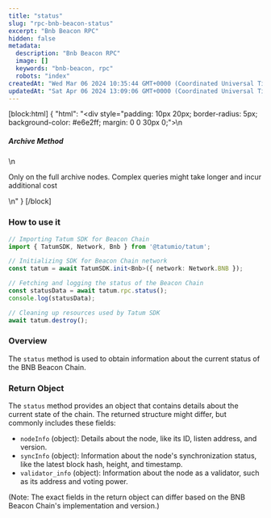 ```yaml
---
title: "status"
slug: "rpc-bnb-beacon-status"
excerpt: "Bnb Beacon RPC"
hidden: false
metadata: 
  description: "Bnb Beacon RPC"
  image: []
  keywords: "bnb-beacon, rpc"
  robots: "index"
createdAt: "Wed Mar 06 2024 10:35:44 GMT+0000 (Coordinated Universal Time)"
updatedAt: "Sat Apr 06 2024 13:09:06 GMT+0000 (Coordinated Universal Time)"
---
```

[block:html]
{
  "html": "<div style=\"padding: 10px 20px; border-radius: 5px; background-color: #e6e2ff; margin: 0 0 30px 0;\">\n  <h5>Archive Method</h5>\n  <p>Only on the full archive nodes. Complex queries might take longer and incur additional cost</p>\n</div>"
}
[/block]


### How to use it

```typescript
// Importing Tatum SDK for Beacon Chain
import { TatumSDK, Network, Bnb } from '@tatumio/tatum';

// Initializing SDK for Beacon Chain network
const tatum = await TatumSDK.init<Bnb>({ network: Network.BNB });

// Fetching and logging the status of the Beacon Chain
const statusData = await tatum.rpc.status();
console.log(statusData);

// Cleaning up resources used by Tatum SDK
await tatum.destroy();
```

### Overview

The `status` method is used to obtain information about the current status of the BNB Beacon Chain.

### Return Object

The `status` method provides an object that contains details about the current state of the chain. The returned structure might differ, but commonly includes these fields:

- `nodeInfo` (object): Details about the node, like its ID, listen address, and version.
- `syncInfo` (object): Information about the node's synchronization status, like the latest block hash, height, and timestamp.
- `validator_info` (object): Information about the node as a validator, such as its address and voting power.

(Note: The exact fields in the return object can differ based on the BNB Beacon Chain's implementation and version.)
